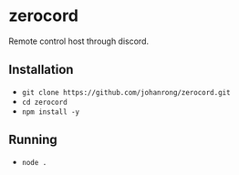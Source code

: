 # zerocord
Remote control host through discord.

## Installation
- `git clone https://github.com/johanrong/zerocord.git`
- `cd zerocord`
- `npm install -y`

## Running
- `node .`
